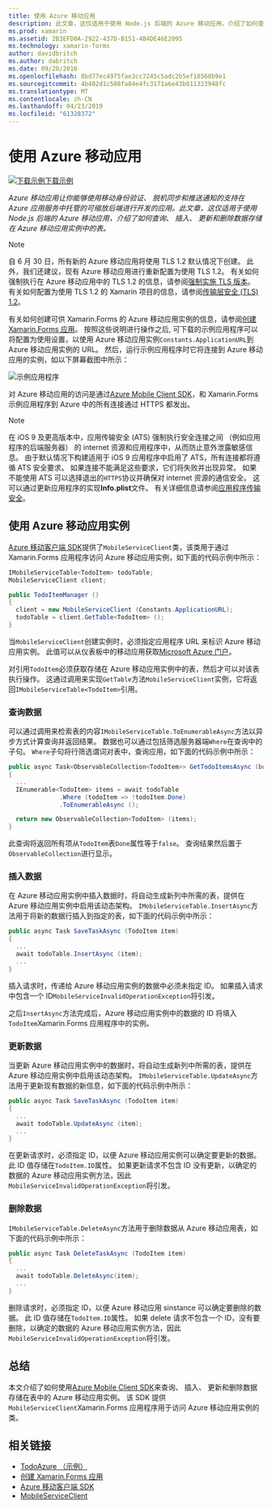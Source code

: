 ```yaml
---
title: 使用 Azure 移动应用
description: 此文章，这仅适用于使用 Node.js 后端的 Azure 移动应用，介绍了如何查询、 插入、 更新和删除数据存储在 Azure 移动应用实例中的表。
ms.prod: xamarin
ms.assetid: 2B3EFD0A-2922-437D-B151-4B4DE46E2095
ms.technology: xamarin-forms
author: davidbritch
ms.author: dabritch
ms.date: 09/20/2016
ms.openlocfilehash: 8bd77ec4975fae3cc7245c5adc2b5ef18568b9e1
ms.sourcegitcommit: 4b402d1c508fa84e4fc3171a6e43b811323948fc
ms.translationtype: MT
ms.contentlocale: zh-CN
ms.lasthandoff: 04/23/2019
ms.locfileid: "61328372"
---
```

# <a name="consuming-an-azure-mobile-app"></a>使用 Azure 移动应用

[![下载示例](~/media/shared/download.png)下载示例](https://developer.xamarin.com/samples/xamarin-forms/WebServices/TodoAzure/)

_Azure 移动应用让你能够使用移动身份验证、 脱机同步和推送通知的支持在 Azure 应用服务中托管的可缩放后端进行开发的应用。此文章，这仅适用于使用 Node.js 后端的 Azure 移动应用，介绍了如何查询、 插入、 更新和删除数据存储在 Azure 移动应用实例中的表。_

> [!NOTE]
> 自 6 月 30 日，所有新的 Azure 移动应用将使用 TLS 1.2 默认情况下创建。 此外，我们还建议，现有 Azure 移动应用进行重新配置为使用 TLS 1.2。 有关如何强制执行在 Azure 移动应用中的 TLS 1.2 的信息，请参阅[强制实施 TLS 版本](/azure/app-service/app-service-web-tutorial-custom-ssl#enforce-tls-versions)。 有关如何配置为使用 TLS 1.2 的 Xamarin 项目的信息，请参阅[传输层安全 (TLS) 1.2](~/cross-platform/app-fundamentals/transport-layer-security.md)。

有关如何创建可供 Xamarin.Forms 的 Azure 移动应用实例的信息，请参阅[创建 Xamarin.Forms 应用](https://azure.microsoft.com/documentation/articles/app-service-mobile-xamarin-forms-get-started/)。 按照这些说明进行操作之后, 可下载的示例应用程序可以将配置为使用设置，以使用 Azure 移动应用实例`Constants.ApplicationURL`到 Azure 移动应用实例的 URL。 然后，运行示例应用程序时它将连接到 Azure 移动应用的实例，如以下屏幕截图中所示：

![](azure-images/portal.png "示例应用程序")

对 Azure 移动应用的访问是通过[Azure Mobile Client SDK](https://www.nuget.org/packages/Microsoft.Azure.Mobile.Client/)，和 Xamarin.Forms 示例应用程序到 Azure 中的所有连接通过 HTTPS 都发出。

> [!NOTE]
> 在 iOS 9 及更高版本中，应用传输安全 (ATS) 强制执行安全连接之间 （例如应用程序的后端服务器） 的 internet 资源和应用程序中，从而防止意外泄露敏感信息。 由于默认情况下构建适用于 iOS 9 应用程序中启用了 ATS，所有连接都将遵循 ATS 安全要求。 如果连接不能满足这些要求，它们将失败并出现异常。
> 如果不能使用 ATS 可以选择退出的`HTTPS`协议并确保对 internet 资源的通信安全。 这可以通过更新应用程序的实现**Info.plist**文件。 有关详细信息请参阅[应用程序传输安全](~/ios/app-fundamentals/ats.md)。

## <a name="consuming-an-azure-mobile-app-instance"></a>使用 Azure 移动应用实例

[Azure 移动客户端 SDK](https://www.nuget.org/packages/Microsoft.Azure.Mobile.Client/)提供了`MobileServiceClient`类，该类用于通过 Xamarin.Forms 应用程序访问 Azure 移动应用实例，如下面的代码示例中所示：

```csharp
IMobileServiceTable<TodoItem> todoTable;
MobileServiceClient client;

public TodoItemManager ()
{
  client = new MobileServiceClient (Constants.ApplicationURL);
  todoTable = client.GetTable<TodoItem> ();
}
```

当`MobileServiceClient`创建实例时，必须指定应用程序 URL 来标识 Azure 移动应用实例。 此值可以从仪表板中的移动应用获取[Microsoft Azure 门户](https://portal.azure.com/)。

对引用`TodoItem`必须获取存储在 Azure 移动应用实例中的表，然后才可以对该表执行操作。 这通过调用来实现`GetTable`方法`MobileServiceClient`实例，它将返回`IMobileServiceTable<TodoItem>`引用。

### <a name="querying-data"></a>查询数据

可以通过调用来检索表的内容`IMobileServiceTable.ToEnumerableAsync`方法以异步方式计算查询并返回结果。 数据也可以通过包括筛选服务器端`Where`在查询中的子句。 `Where`子句将行筛选谓词对表中，查询应用，如下面的代码示例中所示：

```csharp
public async Task<ObservableCollection<TodoItem>> GetTodoItemsAsync (bool syncItems = false)
{
  ...
  IEnumerable<TodoItem> items = await todoTable
              .Where (todoItem => !todoItem.Done)
              .ToEnumerableAsync ();

  return new ObservableCollection<TodoItem> (items);
}
```

此查询将返回所有项从`TodoItem`表`Done`属性等于`false`。 查询结果然后置于`ObservableCollection`进行显示。

### <a name="inserting-data"></a>插入数据

在 Azure 移动应用实例中插入数据时，将自动生成新列中所需的表，提供在 Azure 移动应用实例中启用该动态架构。 `IMobileServiceTable.InsertAsync`方法用于将新的数据行插入到指定的表，如下面的代码示例中所示：

```csharp
public async Task SaveTaskAsync (TodoItem item)
{
  ...
  await todoTable.InsertAsync (item);
  ...
}
```

插入请求时，传递给 Azure 移动应用实例的数据中必须未指定 ID。 如果插入请求中包含一个 ID`MobileServiceInvalidOperationException`将引发。

之后`InsertAsync`方法完成后，Azure 移动应用实例中的数据的 ID 将填入`TodoItem`Xamarin.Forms 应用程序中的实例。

### <a name="updating-data"></a>更新数据

当更新 Azure 移动应用实例中的数据时，将自动生成新列中所需的表，提供在 Azure 移动应用实例中启用该动态架构。 `IMobileServiceTable.UpdateAsync`方法用于更新现有数据的新信息，如下面的代码示例中所示：

```csharp
public async Task SaveTaskAsync (TodoItem item)
{
  ...
  await todoTable.UpdateAsync (item);
  ...
}
```

在更新请求时，必须指定 ID，以便 Azure 移动应用实例可以确定要更新的数据。 此 ID 值存储在`TodoItem.ID`属性。 如果更新请求不包含 ID 没有更新，以确定的数据的 Azure 移动应用实例方法，因此`MobileServiceInvalidOperationException`将引发。

### <a name="deleting-data"></a>删除数据

`IMobileServiceTable.DeleteAsync`方法用于删除数据从 Azure 移动应用表，如下面的代码示例中所示：

```csharp
public async Task DeleteTaskAsync (TodoItem item)
{
  ...
  await todoTable.DeleteAsync(item);
  ...
}
```

删除请求时，必须指定 ID，以便 Azure 移动应用 sinstance 可以确定要删除的数据。 此 ID 值存储在`TodoItem.ID`属性。 如果 delete 请求不包含一个 ID，没有要删除，以确定的数据的 Azure 移动应用实例方法，因此`MobileServiceInvalidOperationException`将引发。

## <a name="summary"></a>总结

本文介绍了如何使用[Azure Mobile Client SDK](https://www.nuget.org/packages/Microsoft.Azure.Mobile.Client/)来查询、 插入、 更新和删除数据存储在表中的 Azure 移动应用实例。 该 SDK 提供`MobileServiceClient`Xamarin.Forms 应用程序用于访问 Azure 移动应用实例的类。


## <a name="related-links"></a>相关链接

- [TodoAzure （示例）](https://developer.xamarin.com/samples/xamarin-forms/WebServices/TodoAzure/)
- [创建 Xamarin.Forms 应用](https://azure.microsoft.com/documentation/articles/app-service-mobile-xamarin-forms-get-started/)
- [Azure 移动客户端 SDK](https://www.nuget.org/packages/Microsoft.Azure.Mobile.Client/)
- [MobileServiceClient](https://msdn.microsoft.com/library/azure/microsoft.windowsazure.mobileservices.mobileserviceclient(v=azure.10).aspx)
